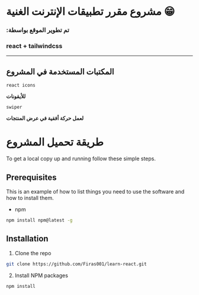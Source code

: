 # مشروع مقرر تطبيقات الإنترنت الغنية :grin:

### :تم تطوير الموقع بواسطة

### react + tailwindcss

---

## المكتبات المستخدمة في المشروع

    react icons

**للأيقونات**

    swiper

**لعمل حركة أفقية في عرض المنتجات**

# طريقة تحميل المشروع

To get a local copy up and running follow these simple steps.

## Prerequisites

This is an example of how to list things you need to use the software and how to install them.

- npm

```sh
npm install npm@latest -g
```

## Installation

1. Clone the repo

```sh
git clone https://github.com/Firas001/learn-react.git
```

2. Install NPM packages

```sh
npm install
```
